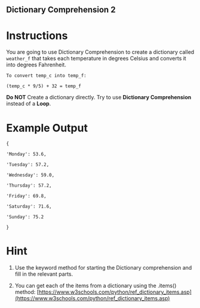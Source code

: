 ## Dictionary Comprehension 2

# Instructions

You are going to use Dictionary Comprehension to create a dictionary called `weather_f` that takes each temperature in degrees Celsius and converts it into degrees Fahrenheit.

```
To convert temp_c into temp_f:
```

```
(temp_c * 9/5) + 32 = temp_f
```

**Do NOT** Create a dictionary directly. Try to use **Dictionary Comprehension** instead of a **Loop**.

# Example Output

```
{
```

```
'Monday': 53.6, 
```

```
'Tuesday': 57.2, 
```

```
'Wednesday': 59.0, 
```

```
'Thursday': 57.2, 
```

```
'Friday': 69.8, 
```

```
'Saturday': 71.6, 
```

```
'Sunday': 75.2
```

```
}
```

# Hint

1. Use the keyword method for starting the Dictionary comprehension and fill in the relevant parts.

2. You can get each of the items from a dictionary using the .items() method: [https://www.w3schools.com/python/ref_dictionary_items.asp](https://www.w3schools.com/python/ref_dictionary_items.asp)

